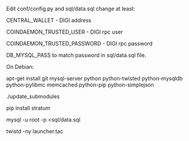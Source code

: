 
Edit conf/config.py and sql/data.sql change at least:

CENTRAL_WALLET - DIGI address

COINDAEMON_TRUSTED_USER - DIGI rpc user

COINDAEMON_TRUSTED_PASSWORD - DIGI rpc password

DB_MYSQL_PASS to match password in sql/data.sql file.

On Debian:

apt-get install git mysql-server python python-twisted python-mysqldb python-pylibmc memcached python-pip python-simplejson

./update_submodules

pip install stratum

mysql -u root -p <sql/data.sql

twistd -ny launcher.tac
